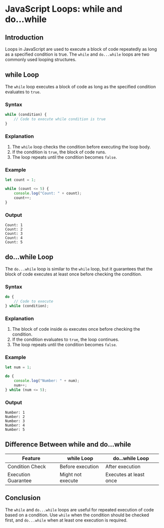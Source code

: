 # JavaScript Loops: while and do...while

## Introduction
Loops in JavaScript are used to execute a block of code repeatedly as long as a specified condition is true. The `while` and `do...while` loops are two commonly used looping structures.

## while Loop
The `while` loop executes a block of code as long as the specified condition evaluates to `true`.

### Syntax
```javascript
while (condition) {
    // Code to execute while condition is true
}
```

### Explanation
1. The `while` loop checks the condition before executing the loop body.
2. If the condition is `true`, the block of code runs.
3. The loop repeats until the condition becomes `false`.

### Example
```javascript
let count = 1;

while (count <= 5) {
    console.log("Count: " + count);
    count++;
}
```

### Output
```
Count: 1
Count: 2
Count: 3
Count: 4
Count: 5
```

## do...while Loop
The `do...while` loop is similar to the `while` loop, but it guarantees that the block of code executes at least once before checking the condition.

### Syntax
```javascript
do {
    // Code to execute
} while (condition);
```

### Explanation
1. The block of code inside `do` executes once before checking the condition.
2. If the condition evaluates to `true`, the loop continues.
3. The loop repeats until the condition becomes `false`.

### Example
```javascript
let num = 1;

do {
    console.log("Number: " + num);
    num++;
} while (num <= 5);
```

### Output
```
Number: 1
Number: 2
Number: 3
Number: 4
Number: 5
```

## Difference Between while and do...while
| Feature       | while Loop | do...while Loop |
|--------------|------------|----------------|
| Condition Check | Before execution | After execution |
| Execution Guarantee | Might not execute | Executes at least once |

## Conclusion
The `while` and `do...while` loops are useful for repeated execution of code based on a condition. Use `while` when the condition should be checked first, and `do...while` when at least one execution is required.
